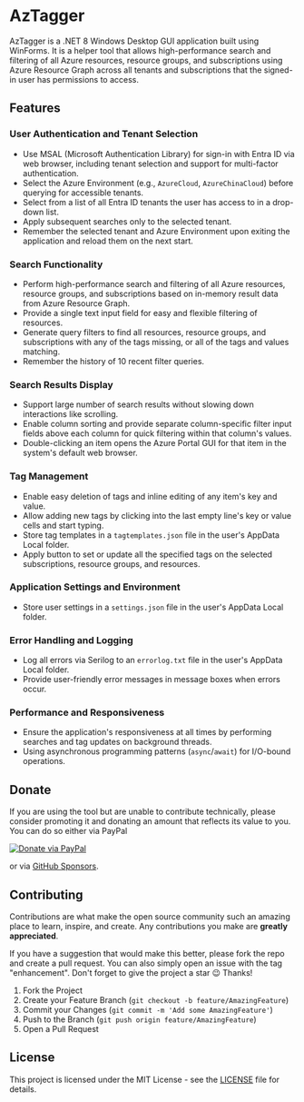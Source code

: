 # AzTagger

AzTagger is a .NET 8 Windows Desktop GUI application built using WinForms. It is a helper tool that allows high-performance search and filtering of all Azure resources, resource groups, and subscriptions using Azure Resource Graph across all tenants and subscriptions that the signed-in user has permissions to access.

## Features

### User Authentication and Tenant Selection
- Use MSAL (Microsoft Authentication Library) for sign-in with Entra ID via web browser, including tenant selection and support for multi-factor authentication.
- Select the Azure Environment (e.g., `AzureCloud`, `AzureChinaCloud`) before querying for accessible tenants.
- Select from a list of all Entra ID tenants the user has access to in a drop-down list.
- Apply subsequent searches only to the selected tenant.
- Remember the selected tenant and Azure Environment upon exiting the application and reload them on the next start.

### Search Functionality
- Perform high-performance search and filtering of all Azure resources, resource groups, and subscriptions based on in-memory result data from Azure Resource Graph.
- Provide a single text input field for easy and flexible filtering of resources.
- Generate query filters to find all resources, resource groups, and subscriptions with any of the tags missing, or all of the tags and values matching.
- Remember the history of 10 recent filter queries.

### Search Results Display
- Support large number of search results without slowing down interactions like scrolling.
- Enable column sorting and provide separate column-specific filter input fields above each column for quick filtering within that column's values.
- Double-clicking an item opens the Azure Portal GUI for that item in the system's default web browser.

### Tag Management
- Enable easy deletion of tags and inline editing of any item's key and value.
- Allow adding new tags by clicking into the last empty line's key or value cells and start typing.
- Store tag templates in a `tagtemplates.json` file in the user's AppData Local folder.
- Apply button to set or update all the specified tags on the selected subscriptions, resource groups, and resources.

### Application Settings and Environment
- Store user settings in a `settings.json` file in the user's AppData Local folder.

### Error Handling and Logging
- Log all errors via Serilog to an `errorlog.txt` file in the user's AppData Local folder.
- Provide user-friendly error messages in message boxes when errors occur.

### Performance and Responsiveness
- Ensure the application's responsiveness at all times by performing searches and tag updates on background threads.
- Using asynchronous programming patterns (`async`/`await`) for I/O-bound operations.

## Donate

If you are using the tool but are unable to contribute technically, please consider promoting it and donating an amount that reflects its value to you. You can do so either via PayPal

[![Donate via PayPal](https://www.paypalobjects.com/en_US/i/btn/btn_donate_LG.gif)](https://www.paypal.com/donate/?hosted_button_id=JVG7PFJ8DMW7J)

or via [GitHub Sponsors](https://github.com/sponsors/thgossler).

## Contributing

Contributions are what make the open source community such an amazing place to learn, inspire, and create. Any contributions you make are **greatly appreciated**.

If you have a suggestion that would make this better, please fork the repo and create a pull request. You can also simply open an issue with the tag "enhancement".
Don't forget to give the project a star :wink: Thanks!

1. Fork the Project
2. Create your Feature Branch (`git checkout -b feature/AmazingFeature`)
3. Commit your Changes (`git commit -m 'Add some AmazingFeature'`)
4. Push to the Branch (`git push origin feature/AmazingFeature`)
5. Open a Pull Request

## License

This project is licensed under the MIT License - see the [LICENSE](LICENSE) file for details.
